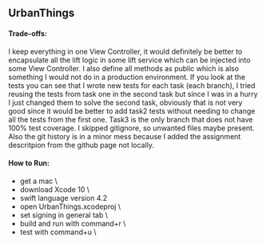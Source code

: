## UrbanThings

#### Trade-offs: 
I keep everything in one View Controller, it would definitely be better to encapsulate
all the lift logic in some lift service which can be injected into some View Controller.
I also define all methods as public which is also something I would not do in a 
production environment. If you look at the tests you can see that I wrote new 
tests for each task (each branch), I tried reusing the tests from task one in the second 
task but since I was in a hurry I just changed them to solve the second task, obviously
that is not very good since it would be better to add task2 tests without needing to 
change all the tests from the first one. Task3 is the only branch that does not have 
100% test coverage. I skipped gitignore, so unwanted files maybe 
present. Also the git history is in a minor mess because I added the assignment 
descritpion from the github page not locally. 

#### How to Run:
- get a mac \
- download  Xcode 10 \
- swift language version 4.2
- open UrbanThings.xcodeproj \
- set signing in general tab \
- build and run with command+r \
- test with command+u \

